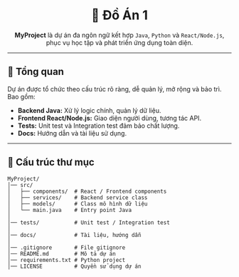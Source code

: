 # <center>🚀 Đồ Án 1</center>

<p align="center">
  <strong>MyProject</strong> là dự án đa ngôn ngữ kết hợp <code>Java</code>, <code>Python</code> và <code>React/Node.js</code>, phục vụ học tập và phát triển ứng dụng toàn diện.
</p>

---

## 🌟 Tổng quan
<p>
Dự án được tổ chức theo cấu trúc rõ ràng, dễ quản lý, mở rộng và bảo trì. Bao gồm:
</p>
<ul>
  <li><strong>Backend Java:</strong> Xử lý logic chính, quản lý dữ liệu.</li>
  <li><strong>Frontend React/Node.js:</strong> Giao diện người dùng, tương tác API.</li>
  <li><strong>Tests:</strong> Unit test và Integration test đảm bảo chất lượng.</li>
  <li><strong>Docs:</strong> Hướng dẫn và tài liệu sử dụng.</li>
</ul>

---

## 📂 Cấu trúc thư mục

```text
MyProject/
│── src/             
│   ├── components/  # React / Frontend components
│   ├── services/    # Backend service class
│   ├── models/      # Class mô hình dữ liệu
│   └── main.java    # Entry point Java
│
│── tests/           # Unit test / Integration test
│
│── docs/            # Tài liệu, hướng dẫn
│
│── .gitignore       # File gitignore
│── README.md        # Mô tả dự án
│── requirements.txt # Python project
│── LICENSE          # Quyền sử dụng dự án

